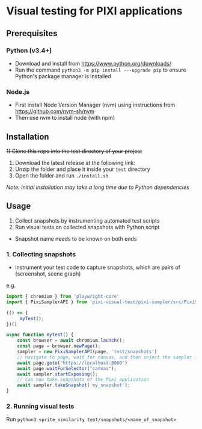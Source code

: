 # Visual testing for PIXI applications

## Prerequisites

### Python (v3.4+)
- Download and install from https://www.python.org/downloads/
- Run the command `python3 -m pip install ---upgrade pip` to ensure Python's package manager is installed

### Node.js
- First install Node Version Manager (nvm) using instructions from https://github.com/nvm-sh/nvm
- Then use nvm to install node (with npm)

## Installation
~~1) Clone this repo into the test directory of your project~~
1) Download the latest release at the following link: 
2) Unzip the folder and place it inside your `test` directory
3) Open the folder and run `./install.sh`

*Note: Initial installation may take a long time due to Python dependencies*

## Usage

1) Collect snapshots by instrumenting automated test scripts
2) Run visual tests on collected snapshots with Python script

- Snapshot name needs to be known on both ends

### 1. Collecting snapshots
- instrument your test code to capture snapshots, which are pairs of (screenshot, scene graph)

e.g.
```ts
import { chromium } from 'playwright-core'
import { PixiSamplerAPI } from 'pixi-visual-test/pixi-sampler/src/PixiSamplerAPI'

(() => {
     myTest();
})()

async function myTest() {
    const browser = await chromium.launch();
    const page = browser.newPage();
    sampler = new PixiSamplerAPI(page, 'test/snapshots')
    // navigate to page, wait for canvas, and then inject the sampler into the webpage
    await page.goto("https://localhost:8000")
    await page.waitForSelector("canvas");
    await sampler.startExposing();
    // can now take snapshots of the Pixi application
    await sampler.takeSnapshot('my_snapshot');
}
```

### 2. Running visual tests

Run `python3 sprite_similarity test/snapshots/<name_of_snapshot>`
